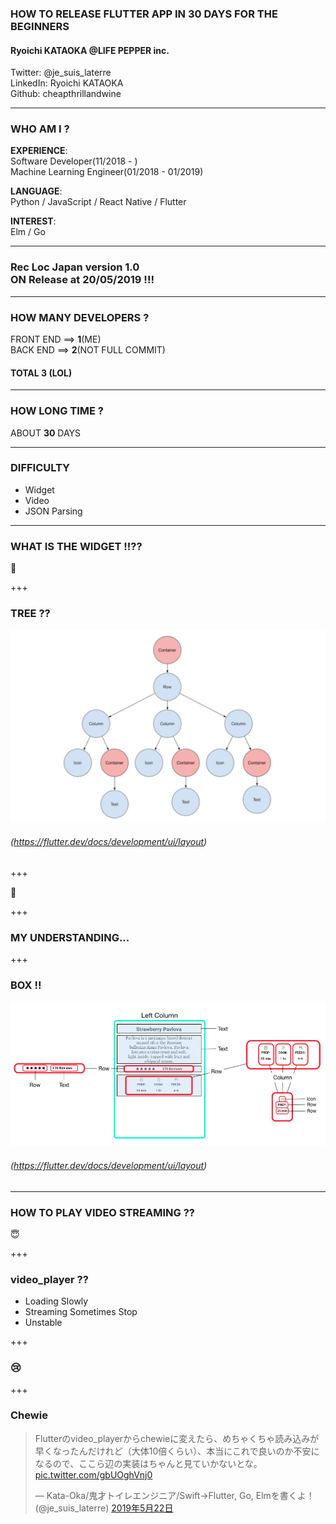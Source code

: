 ### HOW TO RELEASE FLUTTER APP IN 30 DAYS FOR THE BEGINNERS 

#### Ryoichi KATAOKA @LIFE PEPPER inc. <br>

Twitter: @je_suis_laterre <br>
LinkedIn: Ryoichi KATAOKA <br>
Github: cheapthrillandwine

---

### WHO AM I ?

**EXPERIENCE**: <br>
Software Developer(11/2018 - ) <br>
Machine Learning Engineer(01/2018 - 01/2019) <br>

**LANGUAGE**: <br>
Python / JavaScript / React Native / Flutter 

**INTEREST**: <br>
Elm / Go

---

### Rec Loc Japan version 1.0 <br> ON Release at 20/05/2019 !!!

---

### HOW MANY DEVELOPERS ?

FRONT END ==> **1**(ME) <br>
BACK  END ==> **2**(NOT FULL COMMIT) <br>

#### TOTAL **3** (LOL)

---

### HOW LONG TIME ?

ABOUT **30** DAYS

--- 

### DIFFICULTY

- Widget
- Video
- JSON Parsing

--- 

### WHAT IS THE WIDGET !!??
🤔
 
+++

### TREE ??

![PIC](widgetTree.png)

###### (https://flutter.dev/docs/development/ui/layout)

+++

🤔

+++

### MY UNDERSTANDING...

+++

### BOX !!

![PIC](widgetBox2.png)

###### (https://flutter.dev/docs/development/ui/layout)

---

### HOW TO PLAY VIDEO STREAMING ??
😇

+++

### video_player ??

- Loading Slowly
- Streaming Sometimes Stop
- Unstable

+++

### 😢


+++ 

### Chewie

<blockquote class="twitter-tweet" data-lang="ja"><p lang="ja" dir="ltr">Flutterのvideo_playerからchewieに変えたら、めちゃくちゃ読み込みが早くなったんだけれど（大体10倍くらい）、本当にこれで良いのか不安になるので、ここら辺の実装はちゃんと見ていかないとな。 <a href="https://t.co/gbUOghVnj0">pic.twitter.com/gbUOghVnj0</a></p>&mdash; Kata-Oka/鬼才トイレエンジニア/Swift→Flutter, Go, Elmを書くよ！ (@je_suis_laterre) <a href="https://twitter.com/je_suis_laterre/status/1131071329275301888?ref_src=twsrc%5Etfw">2019年5月22日</a></blockquote>
<script async src="https://platform.twitter.com/widgets.js" charset="utf-8"></script>

